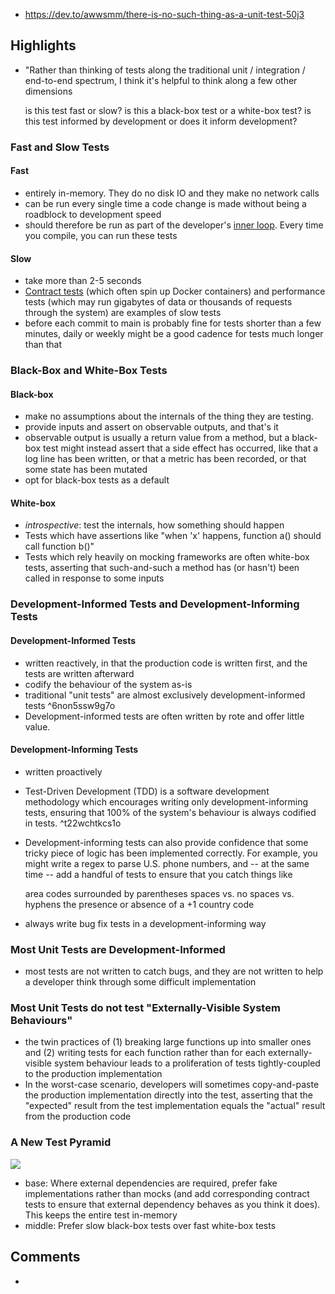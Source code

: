 
- https://dev.to/awwsmm/there-is-no-such-thing-as-a-unit-test-50j3

## Highlights

- "Rather than thinking of tests along the traditional unit / integration / end-to-end spectrum, I think it's helpful to think along a few other dimensions

    is this test fast or slow?
    is this a black-box test or a white-box test?
    is this test informed by development or does it inform development?

### Fast and Slow Tests

#### Fast

- entirely in-memory. They do no disk IO and they make no network calls
- can be run every single time a code change is made without being a roadblock to development speed
- should therefore be run as part of the developer's [inner loop](https://www.awwsmm.com/blog/drop-everything-and-review). Every time you compile, you can run these tests

#### Slow

- take more than 2-5 seconds
- [Contract tests](https://testsigma.com/blog/api-contract-testing/) (which often spin up Docker containers) and performance tests (which may run gigabytes of data or thousands of requests through the system) are examples of slow tests
- before each commit to main is probably fine for tests shorter than a few minutes, daily or weekly might be a good cadence for tests much longer than that


### Black-Box and White-Box Tests

#### Black-box

- make no assumptions about the internals of the thing they are testing.
- provide inputs and assert on observable outputs, and that's it
- observable output is usually a return value from a method, but a black-box test might instead assert that a side effect has occurred, like that a log line has been written, or that a metric has been recorded, or that some state has been mutated
- opt for black-box tests as a default

#### White-box 

- *introspective*: test the internals, how something should happen
- Tests which have assertions like "when 'x' happens, function a() should call function b()"
- Tests which rely heavily on mocking frameworks are often white-box tests, asserting that such-and-such a method has (or hasn't) been called in response to some inputs

### Development-Informed Tests and Development-Informing Tests

#### Development-Informed Tests 

- written reactively, in that the production code is written first, and the tests are written afterward
- codify the behaviour of the system as-is
- traditional "unit tests" are almost exclusively development-informed tests ^6non5ssw9g7o
- Development-informed tests are often written by rote and offer little value.


#### Development-Informing Tests

- written proactively
- Test-Driven Development (TDD) is a software development methodology which encourages writing only development-informing tests, ensuring that 100% of the system's behaviour is always codified in tests. ^t22wchtkcs1o
- Development-informing tests can also provide confidence that some tricky piece of logic has been implemented correctly. For example, you might write a regex to parse U.S. phone numbers, and -- at the same time -- add a handful of tests to ensure that you catch things like

    area codes surrounded by parentheses
    spaces vs. no spaces vs. hyphens
    the presence or absence of a +1 country code
- always write bug fix tests in a development-informing way

### Most Unit Tests are Development-Informed

- most tests are not written to catch bugs, and they are not written to help a developer think through some difficult implementation

### Most Unit Tests do not test "Externally-Visible System Behaviours"

- the twin practices of (1) breaking large functions up into smaller ones and (2) writing tests for each function rather than for each externally-visible system behaviour leads to a proliferation of tests tightly-coupled to the production implementation
- In the worst-case scenario, developers will sometimes copy-and-paste the production implementation directly into the test, asserting that the "expected" result from the test implementation equals the "actual" result from the production code

### A New Test Pyramid

![](/assets/images/2024-11-05-13-20-51.png)

- base: Where external dependencies are required, prefer fake implementations rather than mocks (and add corresponding contract tests to ensure that external dependency behaves as you think it does). This keeps the entire test in-memory
- middle: Prefer slow black-box tests over fast white-box tests

## Comments

- 